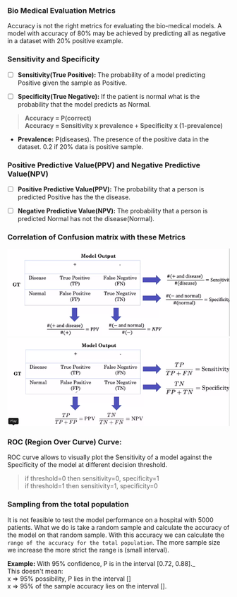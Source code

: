 ### Bio Medical Evaluation Metrics

Accuracy is not the right metrics for evaluating the bio-medical models. A model with accuracy of 80% may be achieved by predicting all as negative in a dataset with 20% positive example.
  
### **Sensitivity** and **Specificity** 
-[ ] **Sensitivity(True Positive):** The probability of a model predicting Positive given the sample as Positive.

-[ ] **Specificity(True Negative):** If the patient is normal what is the probability that the model predicts as Normal.

> **Accuracy = P(correct)  
>Accuracy = Sensitivity x prevalence + Specificity x (1-prevalence)**  


  
  
- **Prevalence:** P(diseases). The presence of the positive data in the dataset. 0.2 if 20% data is positive sample.

### **Positive Predictive Value(PPV)** and **Negative Predictive Value(NPV)**    

-[ ] **Positive Predictive Value(PPV):** The probability that a person is predicted Positive has the the disease.

-[ ] **Negative Predictive Value(NPV):** The probability that a person is predicted Normal has not the disease(Normal).

       
### Correlation of Confusion matrix with these Metrics
![correlation with conf metrics](/Images/bio_med_evaluation_metric.png)
![correlation with conf metrics](/Images/bio_eval_metric.png)
  
  
### ROC (Region Over Curve) Curve:
ROC curve allows to visually plot the Sensitivity of a model against the Specificity of the model at different decision threshold.

> if threshold=0 then sensitivity=0, specificity=1  
> if threshold=1 then sensitivity=1, specificity=0 
  
### Sampling from the total population
It is not feasible to test the model performance on a  hospital with 5000 patients. What we do is take a random sample and calculate the accuracy of the model on that random sample. 
With this accuracy we can calculate the ```range of the accuracy for the total population```. The more sample size we increase the more strict the range is (small interval).
  
**Example:** With 95% confidence, P is in the interval [0.72, 0.88]._      
  This doesn't mean:  
  x => 95% possibility, P lies in the interval []  
  x => 95% of the sample accuracy lies on the interval []. 
  